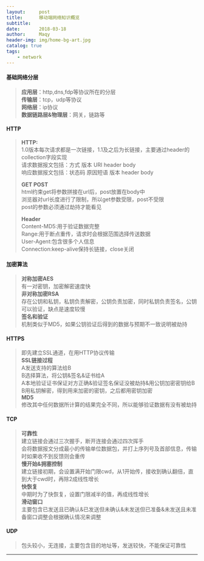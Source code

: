 ```yaml
---
layout:     post
title:      移动端网络知识概览
subtitle:   
date:       2018-03-18
author:     Maqy
header-img: img/home-bg-art.jpg
catalog: true
tags:
    - network
---
```


#### 基础网络分层
>**应用层**：http,dns,fdp等协议所在的分层    
>**传输层**：tcp，udp等协议   
>**网络层**：ip协议    
>**数据链路层&物理层**：网关，链路等

#### HTTP
>**HTTP:**  
>1.0版本每次请求都是一次链接，1.1及之后为长链接，主要通过header的collection字段实现   
>请求数据报文包括：方式 版本 URI header body   
>响应数据报文包括：状态码 原因短语 版本 header body   
>
>**GET POST**    
>html约束get将参数拼接在url后，post放置在body中    
>浏览器对url长度进行了限制，所以get参数受限，post不受限    
>post的参数必须通过劫持才能看见
>
>**Header**    
>Content-MD5:用于验证数据完整    
>Range:用于断点重传，请求时会根据范围选择传送数据    
>User-Agent:包含很多个人信息    
>Connection:keep-alive保持长链接，close关闭    
#### 加密算法   
>**对称加密AES**    
>有一对密钥，加密解密速度快  
>**非对称加密RSA**  
>存在公钥和私钥，私钥负责解密，公钥负责加密，同时私钥负责签名，公钥可以验证，缺点是速度较慢   
>**签名和验证**  
>机制类似于MD5，如果公钥验证后得到的数据与预期不一致说明被劫持

#### HTTPS   
>即先建立SSL通道，在用HTTP协议传输      
>**SSL链接过程**   
>A发送支持的算法给B  
>B选择算法，将公钥&签名&证书给A  
>A本地验证证书保证对方正确&验证签名保证没被劫持&用公钥加密密钥给B   
>B用私钥解密，得到用来加密的密钥，之后都用密钥加密   
>**MD5**   
>修改其中任何数据所计算的结果完全不同，所以能够验证数据有没有被劫持  

#### TCP 
>**可靠性**   
>建立链接会通过三次握手，断开连接会通过四次挥手   
>会将数据报文分成最小的传输单位数据包，并打上序列号及首部信息，传输时如果收不到反馈则会重传   
>**慢开始&拥塞控制**     
>建立链接初期，会设置满开始门限cwd，从1开始传，接收到确认翻倍，直到大于cwd时，再除2成线性增长    
>**快恢复**    
>中期时为了快恢复，设置门限减半的值，再成线性增长    
>**滑动窗口**    
>主要包含已发送且已确认&已发送但未确认&未发送但已准备&未发送且未准备窗口调整会根据确认情况来调整   

#### UDP   
>包头较小，无连接，主要包含目的地址等，发送较快，不能保证可靠性   



---

